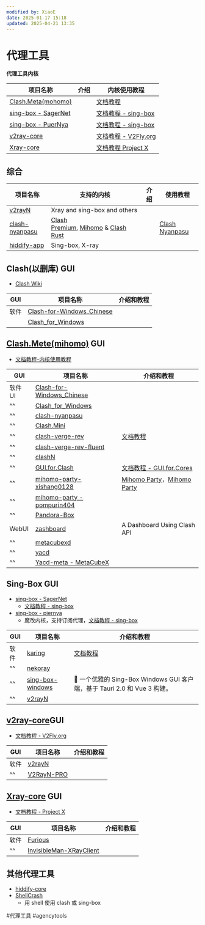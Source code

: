 ```yaml
---
modified by: XiaoE
date: 2025-01-17 15:18
updated: 2025-04-21 13:35
---
```

# 代理工具

**代理工具内核**

| 项目名称                                                        | 介绍  | 内核使用教程                                            |
| ----------------------------------------------------------- | --- | ------------------------------------------------- |
| [Clash.Meta(mohomo)](https://wiki.metacubex.one/)           |     | [文档教程](https://wiki.metacubex.one/)               |
| [sing-box - SagerNet](https://github.com/SagerNet/sing-box) |     | [文档教程 - sing-box](https://sing-box.sagernet.org/) |
| [sing-box - PuerNya](https://github.com/PuerNya/sing-box)   |     | [文档教程 - sing-box](https://sing-box.sagernet.org/) |
| [v2ray-core](https://github.com/v2fly/v2ray-core)           |     | [文档教程 - V2Fly.org](https://www.v2fly.org/)        |
| [Xray-core](https://github.com/XTLS/Xray-core)              |     | [文档教程 Project X](https://xtls.github.io/)         |

## 综合

| 项目名称                                                            | 支持的内核                                                                                                                                                 | 介绍  | 使用教程                                           |
| --------------------------------------------------------------- | ----------------------------------------------------------------------------------------------------------------------------------------------------- | --- | ---------------------------------------------- |
| [v2rayN](https://github.com/2dust/v2rayN)                       | Xray and sing-box and others                                                                                                                          |     |                                                |
| [clash-nyanpasu](https://github.com/LibNyanpasu/clash-nyanpasu) | [Clash Premium](https://github.com/Dreamacro/clash), [Mihomo](https://github.com/MetaCubeX/mihomo) & [Clash Rust](https://github.com/Watfaq/clash-rs) |     | [Clash Nyanpasu](https://nyanpasu.elaina.moe/) |
| [hiddify-app](https://github.com/hiddify/hiddify-app)           | Sing-box, X-ray                                                                                                                                       |     |                                                |

## Clash(以删库) GUI
- [Clash Wiki](https://clash.wiki/)

| GUI | 项目名称                                                                             | 介绍和教程 |
| --- | -------------------------------------------------------------------------------- | ----- |
| 软件  | [Clash-for-Windows_Chinese](https://github.com/Z-Siqi/Clash-for-Windows_Chinese) |       |
|     | [Clash_for_Windows](https://github.com/clashdownload/Clash_for_Windows)          |       |

## [Clash.Mete(mihomo)](https://github.com/MetaCubeX/mihomo) GUI
- [文档教程-内核使用教程](https://wiki.metacubex.one/)

| GUI   | 项目名称                                                                                | 介绍和教程                                                                          |
| ----- | ----------------------------------------------------------------------------------- | ------------------------------------------------------------------------------ |
| 软件 UI | [Clash-for-Windows_Chinese](https://github.com/Z-Siqi/Clash-for-Windows_Chinese)    |                                                                                |
| ^^    | [Clash_for_Windows](https://github.com/clashdownload/Clash_for_Windows)             |                                                                                |
| ^^    | [clash-nyanpasu](https://github.com/LibNyanpasu/clash-nyanpasu)                     |                                                                                |
| ^^    | [Clash.Mini](https://github.com/MetaCubeX/Clash.Mini)                               |                                                                                |
| ^^    | [clash-verge-rev](https://github.com/clash-verge-rev/clash-verge-rev)               | [文档教程](https://clashvergerev.com/)                                             |
| ^^    | [clash-verge-rev-fluent](https://github.com/Daydreamer-riri/clash-verge-rev-fluent) |                                                                                |
| ^^    | [clashN](https://github.com/2dust/clashN)                                           |                                                                                |
| ^^    | [GUI.for.Clash](https://github.com/GUI-for-Cores/GUI.for.Clash)                     | [文档教程 - GUI.for.Cores](https://gui-for-cores.github.io/zh/)                    |
| ^^    | [mihomo-party- xishang0128](https://github.com/xishang0128/mihomo-party)            | [Mihomo Party](https://mihomo.party/)，[Mihomo Party](https://mihomoparty.org/) |
| ^^    | [mihomo-party - pompurin404](https://github.com/pompurin404/mihomo-party)           |                                                                                |
| ^^    | [Pandora-Box](https://github.com/snakem982/Pandora-Box)                             |                                                                                |
| WebUI | [zashboard](https://github.com/Zephyruso/zashboard)                                 | A Dashboard Using Clash API                                                    |
| ^^    | [metacubexd](https://github.com/MetaCubeX/metacubexd)                               |                                                                                |
| ^^    | [yacd](https://github.com/haishanh/yacd)                                            |                                                                                |
| ^^    | [Yacd-meta - MetaCubeX](https://github.com/MetaCubeX/Yacd-meta)                     |                                                                                |

## Sing-Box GUI
- [sing-box - SagerNet](https://github.com/SagerNet/sing-box)
	- [文档教程 - sing-box](https://sing-box.sagernet.org/zh/)
- [sing-box - piernya](https://github.com/PuerNya/sing-box)
	- 魔改内核，支持订阅代理，[文档教程 - sing-box](https://sing-box.sagernet.org/zh/)

| GUI | 项目名称                                                              | 介绍和教程                                                      |
| --- | ----------------------------------------------------------------- | ---------------------------------------------------------- |
| 软件  | [karing](https://github.com/KaringX/karing)                       | [文档教程](https://karing.app/)                                |
| ^^  | [nekoray](https://github.com/MatsuriDayo/nekoray)                 |                                                            |
| ^^  | [sing-box-windows](https://github.com/xinggaoya/sing-box-windows) | 🚀 一个优雅的 Sing-Box Windows GUI 客户端，基于 Tauri 2.0 和 Vue 3 构建。 |
| ^^  | [v2rayN](https://github.com/2dust/v2rayN)                         |                                                            |

## [v2ray-core](https://github.com/v2fly/v2ray-core)GUI
- [文档教程 - V2Fly.org](https://www.v2fly.org/)

| GUI | 项目名称                                                    | 介绍和教程 |
| --- | ------------------------------------------------------- | ----- |
| 软件  | [v2rayN](https://github.com/2dust/v2rayN)               |       |
| ^^  | [V2RayN-PRO](https://github.com/lowercase78/V2RayN-PRO) |       |

## [Xray-core](https://github.com/XTLS/Xray-core) GUI
- [文档教程 - Project X](https://xtls.github.io/)

| GUI | 项目名称                                                                                  | 介绍和教程 |
| --- | ------------------------------------------------------------------------------------- | ----- |
| 软件  | [Furious](https://github.com/LorenEteval/Furious)                                     |       |
| ^^  | [InvisibleMan-XRayClient](https://github.com/InvisibleManVPN/InvisibleMan-XRayClient) |       |

## 其他代理工具
- [hiddify-core](https://github.com/hiddify/hiddify-core)
- [ShellCrash](https://github.com/juewuy/ShellCrash)
	- 用 shell 使用 clash 或 sing-box

#代理工具 #agencytools